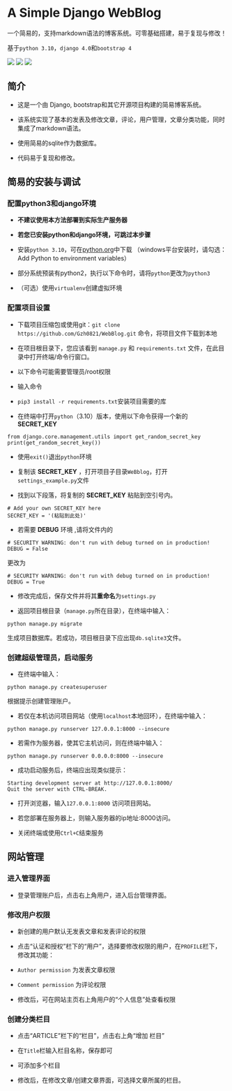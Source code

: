 # A Simple Django WebBlog

 一个简易的，支持markdown语法的博客系统。可零基础搭建，易于复现与修改！

基于`python 3.10`，`django 4.0`和`bootstrap 4`

![](https://img.shields.io/badge/author-Gaozih-%2366ccff)
![](https://img.shields.io/github/license/Gzh0821/WebBlog)
![](https://img.shields.io/github/stars/Gzh0821/WebBlog)


## 简介
- 这是一个由 Django, bootstrap和其它开源项目构建的简易博客系统。

- 该系统实现了基本的发表及修改文章，评论，用户管理，文章分类功能，同时集成了markdown语法。

- 使用简易的sqlite作为数据库。

- 代码易于复现和修改。

## 简易的安装与调试
### 配置python3和django环境
- **不建议使用本方法部署到实际生产服务器**

- **若您已安装python和django环境，可跳过本步骤**
- 安装`python 3.10`，可在[python.org](https://www.python.org)中下载
（windows平台安装时，请勾选：Add Python to environment variables）

- 部分系统预装有python2，执行以下命令时，请将`python`更改为`python3`
- （可选）使用`virtualenv`创建虚拟环境

### 配置项目设置
- 下载项目压缩包或使用git：`git clone https://github.com/Gzh0821/WebBlog.git` 命令，将项目文件下载到本地

- 在项目根目录下，您应该看到 `manage.py` 和 `requirements.txt` 文件，在此目录中打开终端/命令行窗口。

- 以下命令可能需要管理员/root权限

- 输入命令
- `pip3 install -r requirements.txt`安装项目需要的库

- 在终端中打开`python`（3.10）版本，使用以下命令获得一个新的 __SECRET_KEY__ 
```python3
from django.core.management.utils import get_random_secret_key
print(get_random_secret_key())
```
- 使用`exit()`退出`python`环境
- 复制该 __SECRET_KEY__ ，打开项目子目录`WeBblog`，打开`settings_example.py`文件

- 找到以下段落，将复制的 __SECRET_KEY__ 粘贴到空引号内。
```
# Add your own SECRET_KEY here
SECRET_KEY = '(粘贴到此处)'
```

- 若需要 **DEBUG** 环境 ,请将文件内的 
```
# SECURITY WARNING: don't run with debug turned on in production!
DEBUG = False
```
  更改为
```
# SECURITY WARNING: don't run with debug turned on in production!
DEBUG = True
```

- 修改完成后，保存文件并将其**重命名**为`settings.py`

- 返回项目根目录（`manage.py`所在目录），在终端中输入：
```
python manage.py migrate
```
生成项目数据库。若成功，项目根目录下应出现`db.sqlite3`文件。
### 创建超级管理员，启动服务
- 在终端中输入：
```
python manage.py createsuperuser
```
根据提示创建管理账户。

- 若仅在本机访问项目网站（使用`localhost`本地回环），在终端中输入：
```
python manage.py runserver 127.0.0.1:8000 --insecure
```
- 若需作为服务器，使其它主机访问，则在终端中输入：
```
python manage.py runserver 0.0.0.0:8000 --insecure
```
- 成功启动服务后，终端应出现类似提示：
```
Starting development server at http://127.0.0.1:8000/
Quit the server with CTRL-BREAK.
```

- 打开浏览器，输入`127.0.0.1:8000` 访问项目网站。
- 若您部署在服务器上，则输入服务器的ip地址:8000访问。

- 关闭终端或使用`Ctrl+C`结束服务

## 网站管理
### 进入管理界面
- 登录管理账户后，点击右上角用户，进入后台管理界面。
### 修改用户权限
- 新创建的用户默认无发表文章和发表评论的权限

- 点击“认证和授权”栏下的“用户”，选择要修改权限的用户，在`PROFILE`栏下，修改其功能：

- `Author permission` 为发表文章权限

- `Comment permission` 为评论权限

- 修改后，可在网站主页右上角用户的“个人信息”处查看权限
### 创建分类栏目
- 点击“ARTICLE”栏下的“栏目”，点击右上角“增加 栏目”

- 在`Title`栏输入栏目名称，保存即可

- 可添加多个栏目

- 修改后，在修改文章/创建文章界面，可选择文章所属的栏目。

